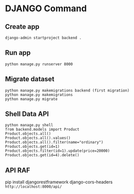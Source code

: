 # DJANGO Command

## Create app
`django-admin startproject backend .`

## Run app
`python manage.py runserver 8000`

## Migrate dataset
```
python manage.py makemigrations backend (first migration)
python manage.py makemigrations
python manage.py migrate
```

## Shell Data API
```
python manage.py shell
from backend.models import Product
Product.objects.all()
Product.objects.all().values()
Product.objects.all().filter(name="ordinary")
Product.objects.get(id=1) 
Product.objects.filter(id=1).update(price=20000) 
Product.objects.get(id=4).delete()
```

## API RAF
pip install djangorestframework django-cors-headers
`http://localhost:8000/api/`